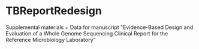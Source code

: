 # TBReportRedesign
Supplemental materials + Data for manuscript "Evidence-Based Design and Evaluation of a Whole Genome Sequencing Clinical Report for the Reference Microbiology Laboratory"
